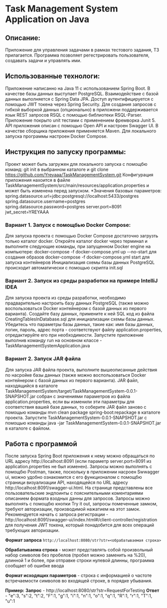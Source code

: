 # Task Management System Application on Java
## Описание:
Приложение для управления задачами в рамках тестового задания, ТЗ прилагается. Программа позволяет регестрировать пользователя, создавать задачи и управлять ими.
## Использованные технологи:
Приложение написанно на Java 11 с использованием Spring Boot. В качестве базы данных выступает PostgreSQL. Взаимодействие с базой данных выполняется с Spring Data JPA. Доступ аутентифицируется с помощью JWT токена через Spring Security. Для создания запросов с гибкой выборкой данных (опционально) в приложени поддерживается язык REST запросов RSQL с помощью библиотеки RSQL-Parser. Приложение покрыто unit тестами с применением фремворка Junit 5. API приложения описан с помощью Open API и настроен Swagger UI. В качестве сборщика приложения применяется Maven. Для локального запуска программы настроен Docker Compose.
## Инструкция по запуску программы:
Проект может быть загружен для локального запуска с помощбю команд: git init в выбранном каталоге и git clone https://github.com/Yreyaaa/TaskManagementSystem.git
Конфигурация приложения нахоится в файле TaskManagementSystem/src/main/resources/application.properties и может быть изменена перед запуском. *Значения базовых параметров:
spring.datasource.url=jdbc:postgresql://localhost:5433/postgres
spring.datasource.username=postgres
spring.datasource.password=postgres
server.port=8091
jwt_secret=YREYAAA
### Вариант 1. Запуск с помощбью Docker Compose:
Для запуска проекта с помощью Docker Compose достаточно загрузть  только каталог docker. Откройте каталог docker через терминал и выполните следующие команды, при запущенном Docker engine на компьютере:
docker-compose -f docker-compose.yml up --no-start для создания образов
docker-compose -f docker-compose.yml start для запуска контейнеров
Инициализация схемы базы данных PostgreSQL происходит автоматически с помощью скрипта init.sql
### Вариант 2. Запуск из среды разработки на примере IntelliJ IDEA
Для запуска проекта из среды разработки, необходимо прадварительно настроить базу данных PostgreSQL (также можно воспользоваться Docker контейнером с базой данных из первого варианта). Создайте базу данных, примените к ней SQL код из файла CreatingTablesInDatabase.sql для инициализации схемы базы данных. Убедитесь что параметры базы данных, такие как: имя базы данных, логин, пароль, адрес порта - соответствуют файлу application.properties, отредактируйте его при необходимости. Запустите приложение выполнив команду run на основном классе - TaskManagementSystemApplication.java
### Вариант 2. Запуск JAR файла
Для запуска JAR файла проекта, выполните вышеописанные действия  по насройке базы данных (также можно воспользоваться Docker контейнером с базой данных из первого варианта). JAR файл, находящийся в каталоге TaskManagementSystem/target/TaskManagementSystem-0.0.1-SNAPSHOT.jar собран с значениями параметров из файла application.properties, если вы изменили эти параметры для соответствия вашей базе данных, то соберите JAR файл заново с помощью команды  mvn clean package spring-boot:repackage в каталоге проекта. Запустите TaskManagementSystem-0.0.1-SNAPSHOT.jar с помощью команды  java -jar TaskManagementSystem-0.0.1-SNAPSHOT.jar в каталоге с файлом.

## Работа с программой
После запуска Spring Boot приложения к нему можно обращаться по URL адресу http://localhost:8091 (если параметр server.port=8091 из application.properties не был изменен). Запросы можно выполнять с помощбю Postman, также, поскольку в приложении насроен Swwagger ui, можно удобно ознакомится с его функционалом с помощбю страници визуализации API, находящейся по URL адресу http://localhost:8091/swagger-ui.html. На странице представлены все пользовательские эндпоинты с пояснительными коментариями описанием формата взодных данны для запросов. Запросы можно выполнять c помощбю кнопки Try it out, запросы помеченные замком, требуют авторизации, производимой нажатием на этот замок. Рекомендуется начать с запроса регистрации - http://localhost:8091/swagger-ui/index.html#/client-controller/registration для получения JWT токена, который понадобится для всех операций требующих авторизации.

**Формат запроса** `http://localhost:8080/str?str=<обрабатываемая строка>`

**Обрабатываема строка** - может представлять собой произвольный набор символов без пробелов (пробел можно заменить на %20), длинной 1 и более, при отправке строки нулевой длинны, программа сообщает об ошибке ввода

**Формат исходящих параметров** - строка с информацией о частоте встречаемости символов во входящей строке, в порядке убывания.

**Пример:**
**Запрос** - http://localhost:8080/str?str=RequestForTesting
**Ответ** - "e":3, "s":2, "t":2, "F":1, "g":1, "i":1, "n":1, "o":1, "q":1, "R":1, "r":1, "T":1, "u":1
